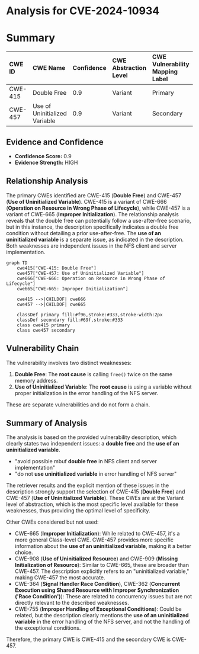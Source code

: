 # Analysis for CVE-2024-10934

# Summary
| CWE ID  | CWE Name                                                      | Confidence | CWE Abstraction Level | CWE Vulnerability Mapping Label | CWE-Vulnerability Mapping Notes |
| :-------- | :------------------------------------------------------------ | :--------- | :-------------------- | :------------------------------ | :------------------------------ |
| CWE-415   | Double Free                                                   | 0.9        | Variant               | Primary                         | Allowed                         |
| CWE-457   | Use of Uninitialized Variable                               | 0.9        | Variant               | Secondary                       | Allowed                         |

## Evidence and Confidence

*   **Confidence Score:** 0.9
*   **Evidence Strength:** HIGH

## Relationship Analysis

The primary CWEs identified are CWE-415 (**Double Free**) and CWE-457 (**Use of Uninitialized Variable**). CWE-415 is a variant of CWE-666 (**Operation on Resource in Wrong Phase of Lifecycle**), while CWE-457 is a variant of CWE-665 (**Improper Initialization**). The relationship analysis reveals that the double free can potentially follow a use-after-free scenario, but in this instance, the description specifically indicates a double free condition without detailing a prior use-after-free. The **use of an uninitialized variable** is a separate issue, as indicated in the description. Both weaknesses are independent issues in the NFS client and server implementation.

```mermaid
graph TD
    cwe415["CWE-415: Double Free"]
    cwe457["CWE-457: Use of Uninitialized Variable"]
    cwe666["CWE-666: Operation on Resource in Wrong Phase of Lifecycle"]
    cwe665["CWE-665: Improper Initialization"]

    cwe415 -->|CHILDOF| cwe666
    cwe457 -->|CHILDOF| cwe665
    
    classDef primary fill:#f96,stroke:#333,stroke-width:2px
    classDef secondary fill:#69f,stroke:#333
    class cwe415 primary
    class cwe457 secondary
```

## Vulnerability Chain

The vulnerability involves two distinct weaknesses:

1.  **Double Free**: The **root cause** is calling `free()` twice on the same memory address.
2.  **Use of Uninitialized Variable**: The **root cause** is using a variable without proper initialization in the error handling of the NFS server.

These are separate vulnerabilities and do not form a chain.

## Summary of Analysis

The analysis is based on the provided vulnerability description, which clearly states two independent issues: a **double free** and the **use of an uninitialized variable**.

*   "avoid possible mbuf **double free** in NFS client and server implementation"
*   "do not **use uninitialized variable** in error handling of NFS server"

The retriever results and the explicit mention of these issues in the description strongly support the selection of CWE-415 (**Double Free**) and CWE-457 (**Use of Uninitialized Variable**). These CWEs are at the Variant level of abstraction, which is the most specific level available for these weaknesses, thus providing the optimal level of specificity.

Other CWEs considered but not used:

*   CWE-665 (**Improper Initialization**): While related to CWE-457, it's a more general Class-level CWE. CWE-457 provides more specific information about the **use of an uninitialized variable**, making it a better choice.
*   CWE-908 (**Use of Uninitialized Resource**) and CWE-909 (**Missing Initialization of Resource**): Similar to CWE-665, these are broader than CWE-457. The description explicitly refers to an "uninitialized variable," making CWE-457 the most accurate.
*   CWE-364 (**Signal Handler Race Condition**), CWE-362 (**Concurrent Execution using Shared Resource with Improper Synchronization ('Race Condition')**): These are related to concurrency issues but are not directly relevant to the described weaknesses.
*   CWE-755 (**Improper Handling of Exceptional Conditions**): Could be related, but the description clearly mentions the **use of an uninitialized variable** in the error handling of the NFS server, and not the handling of the exceptional conditions.

Therefore, the primary CWE is CWE-415 and the secondary CWE is CWE-457.